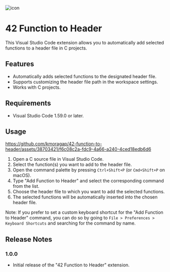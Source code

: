 ![icon](https://github.com/kmoragap/42-function-to-header/assets/38703421/c75b60d0-2002-4eca-8e43-602e737b4cc6)

# 42 Function to Header

This Visual Studio Code extension allows you to automatically add selected functions to a header file in C projects.

## Features

- Automatically adds selected functions to the designated header file.
- Supports customizing the header file path in the workspace settings.
- Works with C projects.

## Requirements

- Visual Studio Code 1.59.0 or later.

## Usage

https://github.com/kmoragap/42-function-to-header/assets/38703421/f6c08c2a-fdc9-4a66-a240-4ced18edb6d6

1. Open a C source file in Visual Studio Code.
2. Select the function(s) you want to add to the header file.
3. Open the command palette by pressing `Ctrl+Shift+P` (or `Cmd+Shift+P` on macOS).
4. Type "Add Function to Header" and select the corresponding command from the list.
5. Choose the header file to which you want to add the selected functions.
6. The selected functions will be automatically inserted into the chosen header file.

Note: If you prefer to set a custom keyboard shortcut for the "Add Function to Header" command, you can do so by going to `File > Preferences > Keyboard Shortcuts` and searching for the command by name.

## Release Notes





### 1.0.0

- Initial release of the "42 Function to Header" extension.


